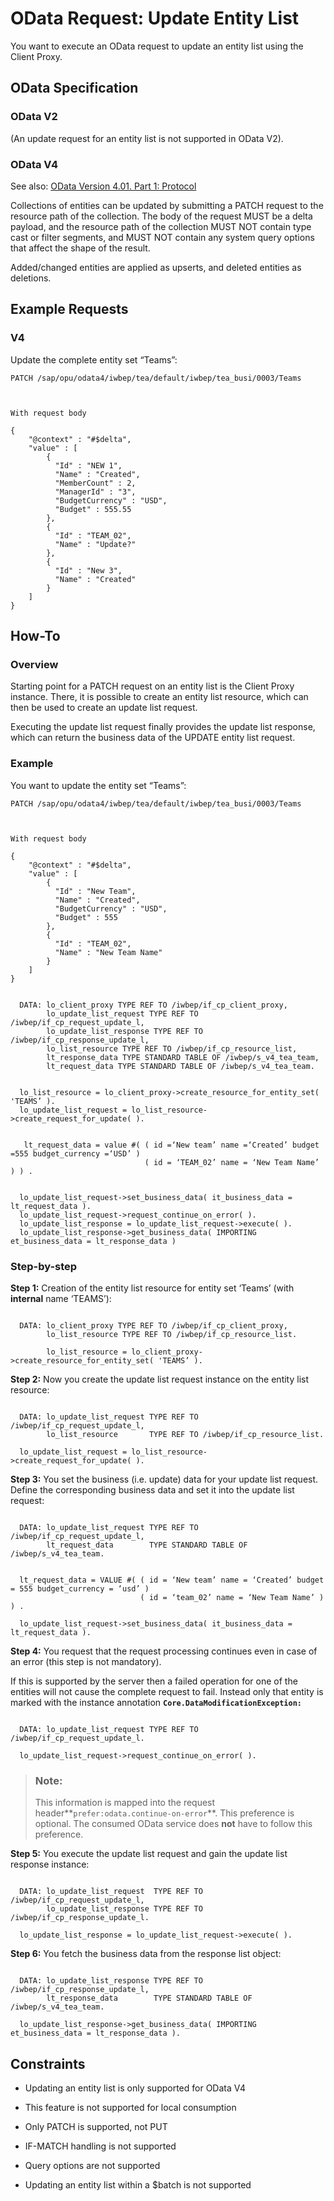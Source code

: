 <!-- loio1f353cdf00f44f23bd8a8006bef2cd4e -->

# OData Request: Update Entity List

You want to execute an OData request to update an entity list using the Client Proxy.



<a name="loio1f353cdf00f44f23bd8a8006bef2cd4e__section_cg3_vsc_vtb"/>

## OData Specification



### OData V2

\(An update request for an entity list is not supported in OData V2\).



### OData V4

See also: [OData Version 4.01. Part 1: Protocol](https://docs.oasis-open.org/odata/odata/v4.01/odata-v4.01-part1-protocol.html)

Collections of entities can be updated by submitting a PATCH request to the resource path of the collection. The body of the request MUST be a delta payload, and the resource path of the collection MUST NOT contain type cast or filter segments, and MUST NOT contain any system query options that affect the shape of the result.

Added/changed entities are applied as upserts, and deleted entities as deletions.



<a name="loio1f353cdf00f44f23bd8a8006bef2cd4e__section_w5n_ftc_vtb"/>

## Example Requests



### V4

Update the complete entity set “Teams”:

```
PATCH /sap/opu/odata4/iwbep/tea/default/iwbep/tea_busi/0003/Teams
```

```


With request body

{ 
	"@context" : "#$delta", 
	"value" : [ 
		{ 
		  "Id" : "NEW 1", 
		  "Name" : "Created", 
		  "MemberCount" : 2, 
		  "ManagerId" : "3", 
		  "BudgetCurrency" : "USD",
		  "Budget" : 555.55
		},
		{ 
		  "Id" : "TEAM_02", 
		  "Name" : "Update?" 
		}, 
		{ 
		  "Id" : "New 3", 
		  "Name" : "Created" 
		} 
	] 
}
```



<a name="loio1f353cdf00f44f23bd8a8006bef2cd4e__section_ixg_15c_vtb"/>

## How-To



### Overview

Starting point for a PATCH request on an entity list is the Client Proxy instance. There, it is possible to create an entity list resource, which can then be used to create an update list request.

Executing the update list request finally provides the update list response, which can return the business data of the UPDATE entity list request.



### Example

You want to update the entity set “Teams”:

```
PATCH /sap/opu/odata4/iwbep/tea/default/iwbep/tea_busi/0003/Teams
```

```


With request body

{ 
	"@context" : "#$delta", 
	"value" : [ 
	    { 
		  "Id" : "New Team",
		  "Name" : "Created",
		  "BudgetCurrency" : "USD",
		  "Budget" : 555 
	    },
		{ 
		  "Id" : "TEAM_02",
		  "Name" : "New Team Name" 
		} 
	] 
}
```

```

  DATA: lo_client_proxy TYPE REF TO /iwbep/if_cp_client_proxy,
        lo_update_list_request TYPE REF TO /iwbep/if_cp_request_update_l,
        lo_update_list_response TYPE REF TO /iwbep/if_cp_response_update_l,
        lo_list_resource TYPE REF TO /iwbep/if_cp_resource_list,
        lt_response_data TYPE STANDARD TABLE OF /iwbep/s_v4_tea_team,
        lt_request_data TYPE STANDARD TABLE OF /iwbep/s_v4_tea_team.


  lo_list_resource = lo_client_proxy->create_resource_for_entity_set( 'TEAMS’ ).
  lo_update_list_request = lo_list_resource->create_request_for_update( ).


   lt_request_data = value #( ( id =‘New team’ name =‘Created’ budget =555 budget_currency =‘USD’ )
                              ( id = ‘TEAM_02’ name = ‘New Team Name’ ) ) .


  lo_update_list_request->set_business_data( it_business_data = lt_request_data ).
  lo_update_list_request->request_continue_on_error( ).
  lo_update_list_response = lo_update_list_request->execute( ).
  lo_update_list_response->get_business_data( IMPORTING et_business_data = lt_response_data )
```



### Step-by-step

**Step 1:** Creation of the entity list resource for entity set ‘Teams’ \(with **internal** name ‘TEAMS’\):

```

  DATA: lo_client_proxy TYPE REF TO /iwbep/if_cp_client_proxy,
        lo_list_resource TYPE REF TO /iwbep/if_cp_resource_list.

        lo_list_resource = lo_client_proxy->create_resource_for_entity_set( 'TEAMS’ ).
```

**Step 2:** Now you create the update list request instance on the entity list resource:

```

  DATA: lo_update_list_request TYPE REF TO /iwbep/if_cp_request_update_l,
        lo_list_resource       TYPE REF TO /iwbep/if_cp_resource_list.

  lo_update_list_request = lo_list_resource->create_request_for_update( ).
```

**Step 3:** You set the business \(i.e. update\) data for your update list request. Define the corresponding business data and set it into the update list request:

```

  DATA: lo_update_list_request TYPE REF TO /iwbep/if_cp_request_update_l,
        lt_request_data        TYPE STANDARD TABLE OF /iwbep/s_v4_tea_team.


  lt_request_data = VALUE #( ( id = ‘New team’ name = ‘Created’ budget = 555 budget_currency = ‘usd’ )
                             ( id = ‘team_02’ name = ‘New Team Name’ ) ) .

  lo_update_list_request->set_business_data( it_business_data = lt_request_data ).
```

**Step 4:** You request that the request processing continues even in case of an error \(this step is not mandatory\).

If this is supported by the server then a failed operation for one of the entities will not cause the complete request to fail. Instead only that entity is marked with the instance annotation **`Core.DataModificationException:`** 

```

  DATA: lo_update_list_request TYPE REF TO /iwbep/if_cp_request_update_l.

  lo_update_list_request->request_continue_on_error( ).
```

> ### Note:  
> This information is mapped into the request header**`prefer:odata.continue-on-error`**. This preference is optional. The consumed OData service does **not** have to follow this preference.

**Step 5:** You execute the update list request and gain the update list response instance:

```

  DATA: lo_update_list_request  TYPE REF TO /iwbep/if_cp_request_update_l,
        lo_update_list_response TYPE REF TO /iwbep/if_cp_response_update_l.

  lo_update_list_response = lo_update_list_request->execute( ).
```

**Step 6:** You fetch the business data from the response list object:

```

  DATA: lo_update_list_response TYPE REF TO /iwbep/if_cp_response_update_l,
        lt_response_data        TYPE STANDARD TABLE OF /iwbep/s_v4_tea_team.

  lo_update_list_response->get_business_data( IMPORTING et_business_data = lt_response_data ).
```



<a name="loio1f353cdf00f44f23bd8a8006bef2cd4e__section_hbp_zxc_vtb"/>

## Constraints

-   Updating an entity list is only supported for OData V4

-   This feature is not supported for local consumption

-   Only PATCH is supported, not PUT

-   IF-MATCH handling is not supported

-   Query options are not supported

-   Updating an entity list within a $batch is not supported


